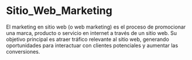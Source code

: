 # Sitio_Web_Marketing

El marketing en sitio web (o web marketing) es el proceso de promocionar una marca, producto o servicio en internet a través de un sitio web. Su objetivo principal es atraer tráfico relevante al sitio web, generando oportunidades para interactuar con clientes potenciales y aumentar las conversiones. 
